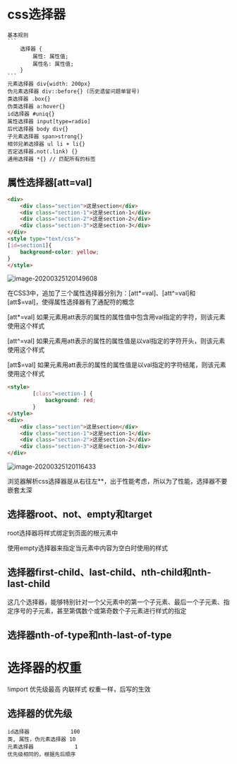 # css选择器
    基本规则 
    ```
        选择器 {
            属性: 属性值;
            属性名: 属性值;
        }
    ```
    元素选择器 div{width: 200px}
    伪元素选择器 div::before{} (历史遗留问题单冒号)
    类选择器 .box{}
    伪类选择器 a:hover{}
    id选择器 #uniq{}
    属性选择器 input[type=radio]
    后代选择器 body div{}
    子元素选择器 span>strong{}
    相邻兄弟选择器 ul li + li{}
    否定选择器.not(.link) {}
    通用选择器 *{} // 匹配所有的标签
## 属性选择器[att=val]
```html
<div>
    <div class="section">这是section</div>
    <div class="section-1">这是section-1</div>
    <div class="section-2">这是section-2</div>
    <div class="section-3">这是section-3</div>
</div>
<style type="text/css">
[id=section1]{
    background-color: yellow;
}
</style>
```
![image-20200325120149608](D:\relearn-front-end\css\images\image-20200325120149608.png)

在CSS3中，追加了三个属性选择器分别为：[att*=val]、[att^=val]和[att$=val]，使得属性选择器有了通配符的概念

[att*=val] 如果元素用att表示的属性的属性值中包含用val指定的字符，则该元素使用这个样式

[att^=val] 如果元素用att表示的属性的属性值是以val指定的字符开头，则该元素使用这个样式

[att$=val] 如果元素用att表示的属性的属性值是以val指定的字符结尾，则该元素使用这个样式
```html
<style>
        [class^=section-] {
            background: red;
        }
</style>
<div>
    <div class="section">这是section</div>
    <div class="section-1">这是section-1</div>
    <div class="section-2">这是section-2</div>
    <div class="section-3">这是section-3</div>
</div>
```
![image-20200325120116433](D:\relearn-front-end\css\images\image-20200325120116433.png)

浏览器解析css选择器是从右往左**，出于性能考虑，所以为了性能，选择器不要嵌套太深
## 选择器root、not、empty和target
root选择器将样式绑定到页面的根元素中

使用empty选择器来指定当元素中内容为空白时使用的样式
## 选择器first-child、last-child、nth-child和nth-last-child
这几个选择器，能够特别针对一个父元素中的第一个子元素、最后一个子元素、指定序号的子元素，甚至第偶数个或第奇数个子元素进行样式的指定
## 选择器nth-of-type和nth-last-of-type
# 选择器的权重
!import 优先级最高
内联样式
权重一样，后写的生效

## 选择器的优先级
    id选择器             100
    类, 属性，伪元素选择器 10
    元素选择器             1
    优先级相同的，根据先后顺序
